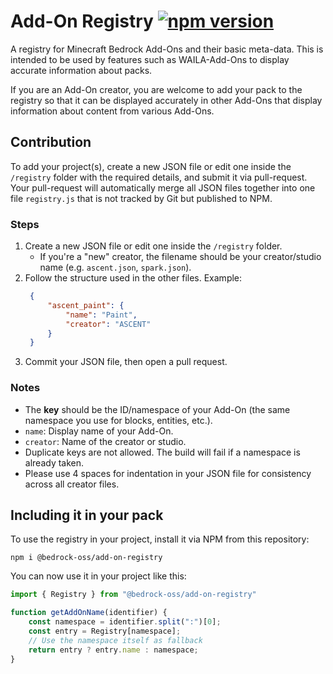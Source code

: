 # Add-On Registry [![npm version](https://img.shields.io/npm/v/@bedrock-oss/add-on-registry)](https://www.npmjs.com/package/@bedrock-oss/add-on-registry)
A registry for Minecraft Bedrock Add-Ons and their basic meta-data. This is intended to be used by features such as WAILA-Add-Ons to display accurate information about packs.

If you are an Add-On creator, you are welcome to add your pack to the registry so that it can be displayed accurately in other Add-Ons that display information about content from various Add-Ons.


## Contribution
To add your project(s), create a new JSON file or edit one inside the `/registry` folder with the required details, and submit it via pull-request.
Your pull-request will automatically merge all JSON files together into one file `registry.js` that is not tracked by Git but published to NPM.

### Steps
1. Create a new JSON file or edit one inside the `/registry` folder.  
   - If you're a "new" creator, the filename should be your creator/studio name (e.g. `ascent.json`, `spark.json`).
2. Follow the structure used in the other files. Example:
   ```json
    {
        "ascent_paint": {
            "name": "Paint",
            "creator": "ASCENT"
        }
    }
   ```
3. Commit your JSON file, then open a pull request.

### Notes
- The **key** should be the ID/namespace of your Add-On (the same namespace you use for blocks, entities, etc.).
- `name`: Display name of your Add-On.
- `creator`: Name of the creator or studio.
- Duplicate keys are not allowed. The build will fail if a namespace is already taken.
- Please use 4 spaces for indentation in your JSON file for consistency across all creator files.

## Including it in your pack
To use the registry in your project, install it via NPM from this repository:
```
npm i @bedrock-oss/add-on-registry
```

You can now use it in your project like this:
```javascript
import { Registry } from "@bedrock-oss/add-on-registry"

function getAddOnName(identifier) {
    const namespace = identifier.split(":")[0];
    const entry = Registry[namespace];
    // Use the namespace itself as fallback
    return entry ? entry.name : namespace;
}
```
